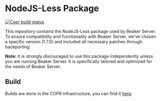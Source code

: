 # NodeJS-Less Package
[![Copr build status](https://copr.fedorainfracloud.org/coprs/g/beaker-project/nodejs-less/package/nodejs-less/status_image/last_build.png)](https://copr.fedorainfracloud.org/coprs/g/beaker-project/nodejs-less/package/nodejs-less/)

This repository contains the NodeJS-Less package used by Beaker Server. To ensure compatibility and functionality with Beaker Server, we've chosen a specific version (1.7.0) and included all necessary patches through backporting.

**Note:** It is strongly discouraged to use this package independently unless you are running Beaker Server. It is specifically tailored and optimized for the needs of Beaker Server.

## Build

Builds are done in the COPR infrastructure, you can find it [here](https://copr.fedorainfracloud.org/coprs/g/beaker-project/nodejs-less/).
